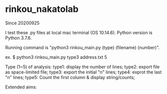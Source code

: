# rinkou_nakatolab
Since 20200925

I test these .py files at local mac terminal (OS 10.14.6).
Python version is Python 3.7.6.

Running command is "python3 rinkou_main.py (type) (filename) (number)".

ex. $ python3 rinkou_main.py type3 address.txt 5

Type (1~5) of analysis:
            type1: display the number of lines;
            type2: export file as space-limited file;
            type3: export the initial "n" lines;
            type4: exprot the last "n" lines;
            type5: Count the first column & display string/counts;




Extended aims:
